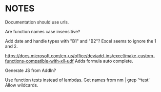 # NOTES

Documentation should use urls.

Are function names case insensitive?

Add date and handle types with "B1" and "B2"? Excel seems to ignore the 1 and 2.

https://docs.microsoft.com/en-us/office/dev/add-ins/excel/make-custom-functions-compatible-with-xll-udf
Adds formula auto complete.

Generate JS from AddIn?

Use function tests instead of lambdas.
Get names from nm | grep '^test'
Allow wildcards.
